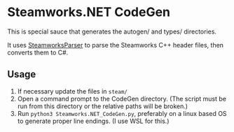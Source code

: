 Steamworks.NET CodeGen
======================

This is special sauce that generates the autogen/ and types/ directories.

It uses [SteamworksParser](https://github.com/rlabrecque/SteamworksParser) to parse the Steamworks C++ header files, then converts them to C#.

Usage
-----

1. If necessary update the files in `steam/`
2. Open a command prompt to the CodeGen directory. (The script must be run from this directory or the relative paths will be broken.)
3. Run `python3 Steamworks.NET_CodeGen.py`, preferably on a linux based OS to generate proper line endings. (I use WSL for this.)
